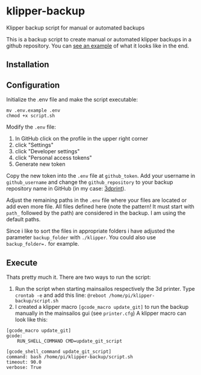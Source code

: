 # klipper-backup
Klipper backup script for manual or automated backups

This is a backup script to create manual or automated klipper backups in a github repository. You can [see an example](https://github.com/Staubgeborener/3dprint) of what it looks like in the end.

## Installation


## Configuration
Initialize the .env file and make the script executable:
```shell
mv .env.example .env
chmod +x script.sh
```

Modify the `.env` file:
1. In GitHub click on the profile in the upper right corner
2. click "Settings"
3. click "Developer settings"
4. click "Personal access tokens"
5. Generate new token

Copy the new token into the `.env` file at `github_token`. Add your username in `github_username` and change the `github_repository` to your backup repository name in GitHub (in my case: [3dprint](https://github.com/Staubgeborener/3dprint/blob/main/.env.example#L3)).

Adjust the remaining paths in the `.env` file where your files are located or add even more file.  All files defined here (note the pattern! It must start with `path_` followed by the path) are considered in the backup. I am using the default paths.

Since i like to sort the files in appropriate folders i have adjusted the parameter `backup_folder` with `./klipper`. You could also use `backup_folder=.` for example.

## Execute

Thats pretty much it. There are two ways to run the script:
1. Run the script when starting mainsailos respectively the 3d printer. Type `crontab -e` and add this line: `@reboot /home/pi/klipper-backup/script.sh`
2. I created a klipper macro `[gcode_macro update_git]` to run the backup manually in the mainsailos gui (see `printer.cfg`)
A klipper macro can look like this:
```gcode
[gcode_macro update_git]
gcode:
    RUN_SHELL_COMMAND CMD=update_git_script

[gcode_shell_command update_git_script]
command: bash /home/pi/klipper-backup/script.sh
timeout: 90.0
verbose: True
```